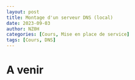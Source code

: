 ```yaml
---
layout: post
title: Montage d'un serveur DNS (local)
date: 2023-09-03
author: NZ0H
categories: [Cours, Mise en place de service]
tags: [Cours, DNS]
---
```


# A venir 
